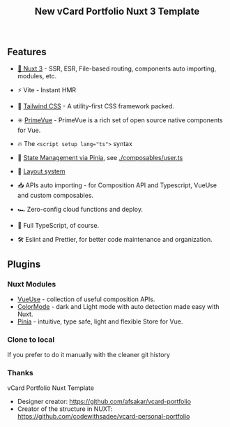 <h2 align="center">

New vCard Portfolio Nuxt 3 Template<br>

</h2><br>

## Features

-   [💚 Nuxt 3](https://v3.nuxtjs.org) - SSR, ESR, File-based routing, components auto importing, modules, etc.

-   ⚡️ Vite - Instant HMR

-   🎨 [Tailwind CSS](https://github.com/tailwindcss) - A utility-first CSS framework packed.

-   :eight_spoked_asterisk: [PrimeVue](https://www.primefaces.org/primevue/) - PrimeVue is a rich set of open source native components for Vue.

-   🔥 The `<script setup lang="ts">` syntax

-   🍍 [State Management via Pinia](https://pinia.esm.dev), see [./composables/user.ts](./composables/user.ts)

-   📑 [Layout system](./layouts)

-   📥 APIs auto importing - for Composition API and Typescript, VueUse and custom composables.

-   🏎 Zero-config cloud functions and deploy.

-   🦾 Full TypeScript, of course.

-   🛠️ Eslint and Prettier, for better code maintenance and organization.

## Plugins

### Nuxt Modules

-   [VueUse](https://github.com/vueuse/vueuse) - collection of useful composition APIs.
-   [ColorMode](https://github.com/nuxt-community/color-mode-module) - dark and Light mode with auto detection made easy with Nuxt.
-   [Pinia](https://pinia.esm.dev/) - intuitive, type safe, light and flexible Store for Vue.

### Clone to local

If you prefer to do it manually with the cleaner git history

### Thanks

vCard Portfolio Nuxt Template

-   Designer creator: https://github.com/afsakar/vcard-portfolio
-   Creator of the structure in NUXT: https://github.com/codewithsadee/vcard-personal-portfolio

###
